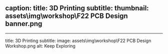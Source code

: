 caption:
  title: 3D Printing
  subtitle:
  thumbnail: assets\img\workshop\F22 PCB Design banner.png
---
---
title: 3D Printing
subtitle: 
image: assets\img\workshop\F22 PCB Design Workshop.png
alt: Keep Exploring



